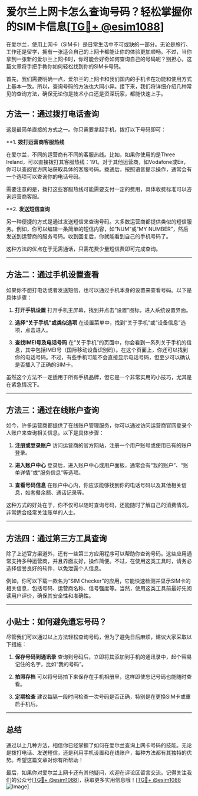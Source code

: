 # 爱尔兰上网卡怎么查询号码？轻松掌握你的SIM卡信息[[TG💪+ @esim1088](https://t.me/s/esim1088)]

在爱尔兰，使用上网卡（SIM卡）是日常生活中不可或缺的一部分。无论是旅行、工作还是留学，拥有一张适合自己的上网卡都能让你的体验更加顺畅。不过，当你拿到一张新的爱尔兰上网卡时，你可能会好奇如何查询自己的号码呢？别担心，这篇文章将手把手教你如何轻松找到你的SIM卡号码。

首先，我们需要明确一点，爱尔兰的上网卡和我们国内的手机卡在功能和使用方式上基本一致。所以，查询号码的方法也大同小异。接下来，我们将详细介绍几种常见的查询方法，确保无论你是技术小白还是资深玩家，都能快速上手。

## 方法一：通过拨打电话查询

这是最简单直接的方式之一。你只需要拿起手机，拨打以下号码即可：

**1. **拨打运营商客服热线**

在爱尔兰，不同的运营商有不同的客服热线。比如，如果你使用的是Three Ireland，可以直接拨打其客服热线：191。对于其他运营商，如Vodafone或Eir，你可以查阅官方网站获取具体的客服号码。拨通后，按照语音提示操作，通常会有一个选项可以查询你的电话号码。

需要注意的是，拨打这些客服热线可能需要支付一定的费用，具体收费标准可以咨询运营商客服。

**2. **发送短信查询**

另一种便捷的方式是通过发送短信来查询号码。大多数运营商都提供类似的短信服务。例如，你可以编辑一条简单的短信内容，如“NUM”或“MY NUMBER”，然后发送到运营商的服务号码。收到回复后，你就能看到自己的手机号码了。

这种方法的优点在于无需通话，只需花费少量短信费即可完成查询。

---

## 方法二：通过手机设置查看

如果你不想打电话或者发送短信，也可以通过手机本身的设置来查看号码。以下是具体步骤：

1. **打开手机设置**
   打开手机主屏幕，找到并点击“设置”图标，进入系统设置界面。

2. **选择“关于手机”或类似选项**
   在设置菜单中，找到“关于手机”或“设备信息”选项，点击进入。

3. **查找IMEI号及电话号码**
   在“关于手机”的页面中，你会看到一系列关于手机的信息，其中包括IMEI号（国际移动设备识别码）。在这个页面上，你还可以找到你的电话号码。不过，有些手机可能不会直接显示电话号码，但至少可以确认是否插入了正确的SIM卡。

虽然这个方法不一定适用于所有手机品牌，但它是一个非常实用的小技巧，尤其是在紧急情况下。

---

## 方法三：通过在线账户查询

如今，许多运营商都提供了在线账户管理服务，你可以通过访问运营商官网登录个人账户来查询相关信息。以下是具体步骤：

1. **注册或登录账户**
   访问运营商的官方网站，注册一个用户账号或使用已有的账户登录。

2. **进入账户中心**
   登录后，进入账户中心或用户面板，通常会有“我的账户”、“账单详情”或“服务信息”等选项。

3. **查看号码信息**
   在账户中心内，你应该能够找到你的电话号码以及其他相关信息，如套餐余额、通话记录等。

这种方式的好处在于，你不仅可以随时查询号码，还能随时了解自己的消费情况，非常适合经常关注账单的人士。

---

## 方法四：通过第三方工具查询

除了上述官方渠道外，还有一些第三方应用程序可以帮助你查询号码。这些应用通常支持多种运营商，并且界面友好，操作简便。不过，在使用这类工具时，请务必选择信誉良好的软件，以免泄露个人信息。

例如，你可以下载一款名为“SIM Checker”的应用，它能快速检测并显示SIM卡的相关信息，包括号码、运营商名称、信号强度等。当然，使用这类工具前最好先阅读用户评价，确保其安全性和准确性。

---

## 小贴士：如何避免遗忘号码？

尽管我们可以通过以上方法轻松查询号码，但为了避免日后麻烦，建议大家采取以下措施：

1. **保存号码到通讯录**
   查询到号码后，立即将其添加到手机的通讯录中，起个容易记住的名字，比如“我的号码”。

2. **拍照存档**
   可以将号码拍下来保存在手机相册里，这样即使忘记号码也能随时查看。

3. **定期检查**
   建议每隔一段时间检查一次号码是否正确，特别是在更换SIM卡或重启手机后。

---

## 总结

通过以上几种方法，相信你已经掌握了如何在爱尔兰查询上网卡号码的技能。无论是拨打电话、发送短信，还是利用手机设置和在线账户，每种方法都有其独特的优势。希望这篇文章对你有所帮助！

最后，如果你对爱尔兰上网卡还有其他疑问，欢迎在评论区留言交流。记得关注我们的公众号[[TG💪+ @esim1088](https://t.me/s/esim1088)]，获取更多实用信息哦！[[TG💪+ @esim1088](https://t.me/s/esim1088) ![Image](https://i.postimg.cc/4NQfJmqS/Snipaste-2025-05-13-00-14-12.png)]